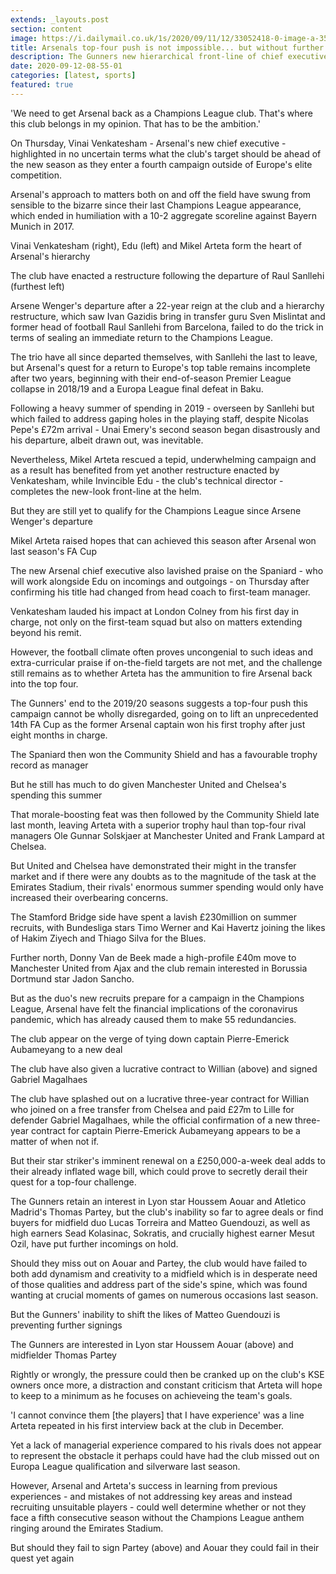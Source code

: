 ```yaml
---
extends: _layouts.post
section: content
image: https://i.dailymail.co.uk/1s/2020/09/11/12/33052418-0-image-a-35_1599823710474.jpg 
title: Arsenals top-four push is not impossible... but without further investment they will not succeed 
description: The Gunners new hierarchical front-line of chief executive Vinai Venkatesham, techincal director Edu and manager Mikel Arteta have already made their Champions League ambition clear. 
date: 2020-09-12-08-55-01 
categories: [latest, sports] 
featured: true 
--- 
```

'We need to get Arsenal back as a Champions League club. That's where this club belongs in my opinion. That has to be the ambition.'

On Thursday, Vinai Venkatesham - Arsenal's new chief executive - highlighted in no uncertain terms what the club's target should be ahead of the new season as they enter a fourth campaign outside of Europe's elite competition.

Arsenal's approach to matters both on and off the field have swung from sensible to the bizarre since their last Champions League appearance, which ended in humiliation with a 10-2 aggregate scoreline against Bayern Munich in 2017.

Vinai Venkatesham (right), Edu (left) and Mikel Arteta form the heart of Arsenal's hierarchy

The club have enacted a restructure following the departure of Raul Sanllehi (furthest left)

Arsene Wenger's departure after a 22-year reign at the club and a hierarchy restructure, which saw Ivan Gazidis bring in transfer guru Sven Mislintat and former head of football Raul Sanllehi from Barcelona, failed to do the trick in terms of sealing an immediate return to the Champions League. 

The trio have all since departed themselves, with Sanllehi the last to leave, but Arsenal's quest for a return to Europe's top table remains incomplete after two years, beginning with their end-of-season Premier League collapse in 2018/19 and a Europa League final defeat in Baku.

Following a heavy summer of spending in 2019 - overseen by Sanllehi but which failed to address gaping holes in the playing staff, despite Nicolas Pepe's £72m arrival - Unai Emery's second season began disastrously and his departure, albeit drawn out, was inevitable.

Nevertheless, Mikel Arteta rescued a tepid, underwhelming campaign and as a result has benefited from yet another restructure enacted by Venkatesham, while Invincible Edu - the club's technical director - completes the new-look front-line at the helm.

But they are still yet to qualify for the Champions League since Arsene Wenger's departure

Mikel Arteta raised hopes that can achieved this season after Arsenal won last season's FA Cup

The new Arsenal chief executive also lavished praise on the Spaniard - who will work alongside Edu on incomings and outgoings - on Thursday after confirming his title had changed from head coach to first-team manager.

Venkatesham lauded his impact at London Colney from his first day in charge, not only on the first-team squad but also on matters extending beyond his remit.

However, the football climate often proves uncongenial to such ideas and extra-curricular praise if on-the-field targets are not met, and the challenge still remains as to whether Arteta has the ammunition to fire Arsenal back into the top four.

The Gunners' end to the 2019/20 seasons suggests a top-four push this campaign cannot be wholly disregarded, going on to lift an unprecedented 14th FA Cup as the former Arsenal captain won his first trophy after just eight months in charge.

The Spaniard then won the Community Shield and has a favourable trophy record as manager

But he still has much to do given Manchester United and Chelsea's spending this summer

That morale-boosting feat was then followed by the Community Shield late last month, leaving Arteta with a superior trophy haul than top-four rival managers Ole Gunnar Solskjaer at Manchester United and Frank Lampard at Chelsea. 

But United and Chelsea have demonstrated their might in the transfer market and if there were any doubts as to the magnitude of the task at the Emirates Stadium, their rivals' enormous summer spending would only have increased their overbearing concerns.

The Stamford Bridge side have spent a lavish £230million on summer recruits, with Bundesliga stars Timo Werner and Kai Havertz joining the likes of Hakim Ziyech and Thiago Silva for the Blues.

Further north, Donny Van de Beek made a high-profile £40m move to Manchester United from Ajax and the club remain interested in Borussia Dortmund star Jadon Sancho.

But as the duo's new recruits prepare for a campaign in the Champions League, Arsenal have felt the financial implications of the coronavirus pandemic, which has already caused them to make 55 redundancies.

The club appear on the verge of tying down captain Pierre-Emerick Aubameyang to a new deal

The club have also given a lucrative contract to Willian (above) and signed Gabriel Magalhaes

The club have splashed out on a lucrative three-year contract for Willian who joined on a free transfer from Chelsea and paid £27m to Lille for defender Gabriel Magalhaes, while the official confirmation of a new three-year contract for captain Pierre-Emerick Aubameyang appears to be a matter of when not if.

But their star striker's imminent renewal on a £250,000-a-week deal adds to their already inflated wage bill, which could prove to secretly derail their quest for a top-four challenge.

The Gunners retain an interest in Lyon star Houssem Aouar and Atletico Madrid's Thomas Partey, but the club's inability so far to agree deals or find buyers for midfield duo Lucas Torreira and Matteo Guendouzi, as well as high earners Sead Kolasinac, Sokratis, and crucially highest earner Mesut Ozil, have put further incomings on hold.

Should they miss out on Aouar and Partey, the club would have failed to both add dynamism and creativity to a midfield which is in desperate need of those qualities and address part of the side's spine, which was found wanting at crucial moments of games on numerous occasions last season.

But the Gunners' inability to shift the likes of Matteo Guendouzi is preventing further signings

The Gunners are interested in Lyon star Houssem Aouar (above) and midfielder Thomas Partey

Rightly or wrongly, the pressure could then be cranked up on the club's KSE owners once more, a distraction and constant criticism that Arteta will hope to keep to a minimum as he focuses on achieveing the team's goals.

'I cannot convince them [the players] that I have experience' was a line Arteta repeated in his first interview back at the club in December.

Yet a lack of managerial experience compared to his rivals does not appear to represent the obstacle it perhaps could have had the club missed out on Europa League qualification and silverware last season.

However, Arsenal and Arteta's success in learning from previous experiences - and mistakes of not addressing key areas and instead recruiting unsuitable players - could well determine whether or not they face a fifth consecutive season without the Champions League anthem ringing around the Emirates Stadium.

But should they fail to sign Partey (above) and Aouar they could fail in their quest yet again

